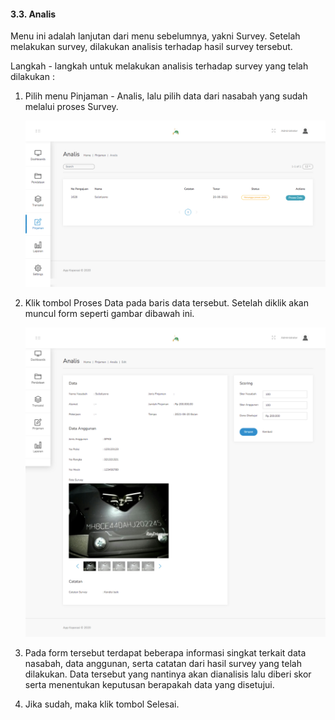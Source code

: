 #### 3.3. Analis
Menu ini adalah lanjutan dari menu sebelumnya, yakni Survey. Setelah melakukan survey, dilakukan analisis terhadap hasil survey tersebut.

Langkah - langkah untuk melakukan analisis terhadap survey yang telah dilakukan :
1. Pilih menu Pinjaman - Analis, lalu pilih data dari nasabah yang sudah melalui proses Survey.

    <img src="../images/3_C_Tampilan_Table_Analis.png" alt="drawing" width="550">

2. Klik tombol Proses Data pada baris data tersebut. Setelah diklik akan muncul form seperti gambar dibawah ini.

    <img src="../images/3_C_Tampilan_Edit_Analis.png" alt="drawing" width="550">

3. Pada form tersebut terdapat beberapa informasi singkat terkait data nasabah, data anggunan, serta catatan dari hasil survey yang telah dilakukan. Data tersebut yang nantinya akan dianalisis lalu diberi skor serta menentukan keputusan berapakah data yang disetujui.

4. Jika sudah, maka klik tombol Selesai.